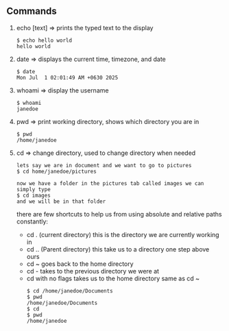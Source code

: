## Commands
<ol>
<li>echo [text] => prints the typed text to the display</li>

	$ echo hello world
	hello world

<li>date => displays the current time, timezone, and date</li>
	
	$ date
	Mon Jul  1 02:01:49 AM +0630 2025

<li>whoami => display the username </li>
	
	$ whoami
	janedoe

<li>pwd => print working directory, shows which directory you are in</li>
	
	$ pwd
	/home/janedoe

<li>cd => change directory, used to change directory when needed</li>
	
	lets say we are in document and we want to go to pictures
	$ cd home/janedoe/pictures
	
	now we have a folder in the pictures tab called images we can simply type
	$ cd images
	and we will be in that folder

there are few shortcuts to help us from using absolute and relative paths constantly:
<ul>
<li>cd . (current directory) this is the directory we are currently working in
</li>
<li>
cd .. (Parent directory) this take us to a directory one step above ours
</li>
<li>
cd ~ goes back to the home directory
</li>
<li>
cd - takes to the previous directory we were at
</li>
<li>cd with no flags takes us to the home directory same as cd ~

	$ cd /home/janedoe/Documents
	$ pwd
	/home/janedoe/Documents
	$ cd
	$ pwd
	/home/janedoe
</ul> 
</ol>